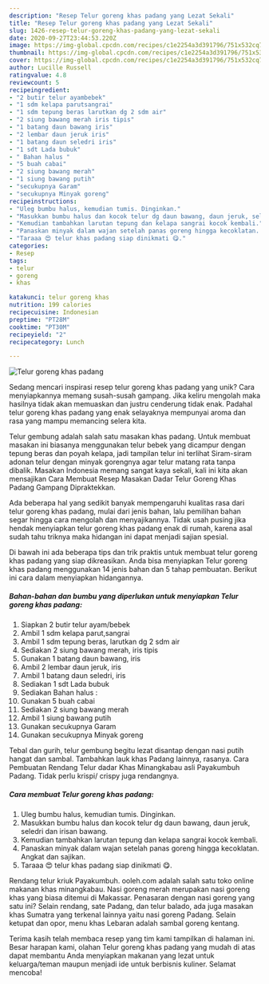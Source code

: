 ```yaml
---
description: "Resep Telur goreng khas padang yang Lezat Sekali"
title: "Resep Telur goreng khas padang yang Lezat Sekali"
slug: 1426-resep-telur-goreng-khas-padang-yang-lezat-sekali
date: 2020-09-27T23:44:53.220Z
image: https://img-global.cpcdn.com/recipes/c1e2254a3d391796/751x532cq70/telur-goreng-khas-padang-foto-resep-utama.jpg
thumbnail: https://img-global.cpcdn.com/recipes/c1e2254a3d391796/751x532cq70/telur-goreng-khas-padang-foto-resep-utama.jpg
cover: https://img-global.cpcdn.com/recipes/c1e2254a3d391796/751x532cq70/telur-goreng-khas-padang-foto-resep-utama.jpg
author: Lucille Russell
ratingvalue: 4.8
reviewcount: 5
recipeingredient:
- "2 butir telur ayambebek"
- "1 sdm kelapa parutsangrai"
- "1 sdm tepung beras larutkan dg 2 sdm air"
- "2 siung bawang merah iris tipis"
- "1 batang daun bawang iris"
- "2 lembar daun jeruk iris"
- "1 batang daun seledri iris"
- "1 sdt Lada bubuk"
- " Bahan halus "
- "5 buah cabai"
- "2 siung bawang merah"
- "1 siung bawang putih"
- "secukupnya Garam"
- "secukupnya Minyak goreng"
recipeinstructions:
- "Uleg bumbu halus, kemudian tumis. Dinginkan."
- "Masukkan bumbu halus dan kocok telur dg daun bawang, daun jeruk, seledri dan irisan bawang."
- "Kemudian tambahkan larutan tepung dan kelapa sangrai kocok kembali."
- "Panaskan minyak dalam wajan setelah panas goreng hingga kecoklatan. Angkat dan sajikan."
- "Taraaa 😍 telur khas padang siap dinikmati 😋."
categories:
- Resep
tags:
- telur
- goreng
- khas

katakunci: telur goreng khas 
nutrition: 199 calories
recipecuisine: Indonesian
preptime: "PT28M"
cooktime: "PT30M"
recipeyield: "2"
recipecategory: Lunch

---
```



![Telur goreng khas padang](https://img-global.cpcdn.com/recipes/c1e2254a3d391796/751x532cq70/telur-goreng-khas-padang-foto-resep-utama.jpg)

Sedang mencari inspirasi resep telur goreng khas padang yang unik? Cara menyiapkannya memang susah-susah gampang. Jika keliru mengolah maka hasilnya tidak akan memuaskan dan justru cenderung tidak enak. Padahal telur goreng khas padang yang enak selayaknya mempunyai aroma dan rasa yang mampu memancing selera kita.

Telur gembung adalah salah satu masakan khas padang. Untuk membuat masakan ini biasanya menggunakan telur bebek yang dicampur dengan tepung beras dan poyah kelapa, jadi tampilan telur ini terlihat Siram-siram adonan telur dengan minyak gorengnya agar telur matang rata tanpa dibalik. Masakan Indonesia memang sangat kaya sekali, kali ini kita akan mensajikan Cara Membuat Resep Masakan Dadar Telur Goreng Khas Padang Gampang Dipraktekkan.

Ada beberapa hal yang sedikit banyak mempengaruhi kualitas rasa dari telur goreng khas padang, mulai dari jenis bahan, lalu pemilihan bahan segar hingga cara mengolah dan menyajikannya. Tidak usah pusing jika hendak menyiapkan telur goreng khas padang enak di rumah, karena asal sudah tahu triknya maka hidangan ini dapat menjadi sajian spesial.


Di bawah ini ada beberapa tips dan trik praktis untuk membuat telur goreng khas padang yang siap dikreasikan. Anda bisa menyiapkan Telur goreng khas padang menggunakan 14 jenis bahan dan 5 tahap pembuatan. Berikut ini cara dalam menyiapkan hidangannya.

<!--inarticleads1-->

##### Bahan-bahan dan bumbu yang diperlukan untuk menyiapkan Telur goreng khas padang:

1. Siapkan 2 butir telur ayam/bebek
1. Ambil 1 sdm kelapa parut,sangrai
1. Ambil 1 sdm tepung beras, larutkan dg 2 sdm air
1. Sediakan 2 siung bawang merah, iris tipis
1. Gunakan 1 batang daun bawang, iris
1. Ambil 2 lembar daun jeruk, iris
1. Ambil 1 batang daun seledri, iris
1. Sediakan 1 sdt Lada bubuk
1. Sediakan  Bahan halus :
1. Gunakan 5 buah cabai
1. Sediakan 2 siung bawang merah
1. Ambil 1 siung bawang putih
1. Gunakan secukupnya Garam
1. Gunakan secukupnya Minyak goreng


Tebal dan gurih, telur gembung begitu lezat disantap dengan nasi putih hangat dan sambal. Tambahkan lauk khas Padang lainnya, rasanya. Cara Pembuatan Rendang Telur dadar Khas Minangkabau asli Payakumbuh Padang. Tidak perlu krispi/ crispy juga rendangnya. 

<!--inarticleads2-->

##### Cara membuat Telur goreng khas padang:

1. Uleg bumbu halus, kemudian tumis. Dinginkan.
1. Masukkan bumbu halus dan kocok telur dg daun bawang, daun jeruk, seledri dan irisan bawang.
1. Kemudian tambahkan larutan tepung dan kelapa sangrai kocok kembali.
1. Panaskan minyak dalam wajan setelah panas goreng hingga kecoklatan. Angkat dan sajikan.
1. Taraaa 😍 telur khas padang siap dinikmati 😋.


Rendang telur kriuk Payakumbuh. ooleh.com adalah salah satu toko online makanan khas minangkabau. Nasi goreng merah merupakan nasi goreng khas yang biasa ditemui di Makassar. Penasaran dengan nasi goreng yang satu ini? Selain rendang, sate Padang, dan telur balado, ada juga masakan khas Sumatra yang terkenal lainnya yaitu nasi goreng Padang. Selain ketupat dan opor, menu khas Lebaran adalah sambal goreng kentang. 

Terima kasih telah membaca resep yang tim kami tampilkan di halaman ini. Besar harapan kami, olahan Telur goreng khas padang yang mudah di atas dapat membantu Anda menyiapkan makanan yang lezat untuk keluarga/teman maupun menjadi ide untuk berbisnis kuliner. Selamat mencoba!
